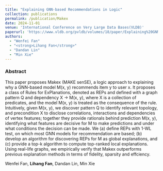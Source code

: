 ```yaml
---
title: "Explaining GNN-based Recommendations in Logic"
collection: publications
permalink: /publication/Makex
date: 2024-11-01
venue: 'International Conference on Very Large Data Bases(VLDB)'
paperurl: 'https://www.vldb.org/pvldb/volumes/18/paper/Explaining%20GNN-based%20Recommendations%20in%20Logic'
authors: 
  - "Wenfei Fan"
  - "<strong>Lihang Fan</strong>"
  - "Dandan Lin"
  - "Min Xie"
---
```


### Abstract
This paper proposes Makex (MAKE senSE), a logic approach to explaining why a GNN-based model M(x, y) recommends item y to user x. It proposes a class of Rules for ExPlanations, denoted as REPs and defined with a graph pattern Q and dependency X → M(x, y), where X is a collection of predicates, and the model M(x, y) is treated as the consequence of the rule. Intuitively, given M(x, y), we discover pattern Q to identify relevant topology, and precondition X to disclose correlations, interactions and dependencies of vertex features; together they provide rationals behind prediction M(x, y), identifying what features are decisive for M to make predictions and under what conditions the decision can be made. We (a) define REPs with 1-WL test, on which most GNN models for recommendation are based; (b) develop an algorithm for discovering REPs for M as global explanations, and (c) provide a top-k algorithm to compute top-ranked local explanations. Using real-life graphs, we empirically verify that Makex outperforms previous explanation methods in terms of fidelity, sparsity and effciency.

Wenfei Fan, **Lihang Fan**, Dandan Lin, Min Xie
